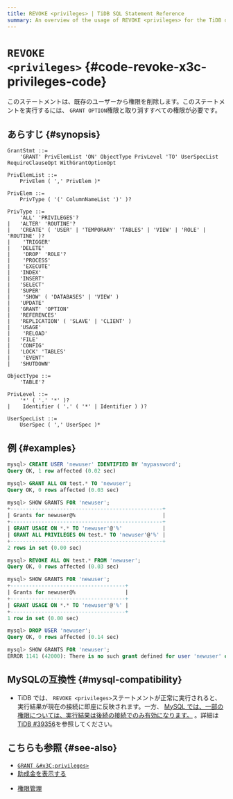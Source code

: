 ```yaml
---
title: REVOKE <privileges> | TiDB SQL Statement Reference
summary: An overview of the usage of REVOKE <privileges> for the TiDB database.
---
```


# <code>REVOKE &#x3C;privileges></code> {#code-revoke-x3c-privileges-code}

このステートメントは、既存のユーザーから権限を削除します。このステートメントを実行するには、 `GRANT OPTION`権限と取り消すすべての権限が必要です。

## あらすじ {#synopsis}

```ebnf+diagram
GrantStmt ::=
    'GRANT' PrivElemList 'ON' ObjectType PrivLevel 'TO' UserSpecList RequireClauseOpt WithGrantOptionOpt

PrivElemList ::=
    PrivElem ( ',' PrivElem )*

PrivElem ::=
    PrivType ( '(' ColumnNameList ')' )?

PrivType ::=
    'ALL' 'PRIVILEGES'?
|   'ALTER' 'ROUTINE'?
|   'CREATE' ( 'USER' | 'TEMPORARY' 'TABLES' | 'VIEW' | 'ROLE' | 'ROUTINE' )?
|    'TRIGGER'
|   'DELETE'
|    'DROP' 'ROLE'?
|    'PROCESS'
|    'EXECUTE'
|   'INDEX'
|   'INSERT'
|   'SELECT'
|   'SUPER'
|    'SHOW' ( 'DATABASES' | 'VIEW' )
|   'UPDATE'
|   'GRANT' 'OPTION'
|   'REFERENCES'
|   'REPLICATION' ( 'SLAVE' | 'CLIENT' )
|   'USAGE'
|    'RELOAD'
|   'FILE'
|   'CONFIG'
|   'LOCK' 'TABLES'
|    'EVENT'
|   'SHUTDOWN'

ObjectType ::=
    'TABLE'?

PrivLevel ::=
    '*' ( '.' '*' )?
|    Identifier ( '.' ( '*' | Identifier ) )?

UserSpecList ::=
    UserSpec ( ',' UserSpec )*
```

## 例 {#examples}

```sql
mysql> CREATE USER 'newuser' IDENTIFIED BY 'mypassword';
Query OK, 1 row affected (0.02 sec)

mysql> GRANT ALL ON test.* TO 'newuser';
Query OK, 0 rows affected (0.03 sec)

mysql> SHOW GRANTS FOR 'newuser';
+-------------------------------------------------+
| Grants for newuser@%                            |
+-------------------------------------------------+
| GRANT USAGE ON *.* TO 'newuser'@'%'             |
| GRANT ALL PRIVILEGES ON test.* TO 'newuser'@'%' |
+-------------------------------------------------+
2 rows in set (0.00 sec)

mysql> REVOKE ALL ON test.* FROM 'newuser';
Query OK, 0 rows affected (0.03 sec)

mysql> SHOW GRANTS FOR 'newuser';
+-------------------------------------+
| Grants for newuser@%                |
+-------------------------------------+
| GRANT USAGE ON *.* TO 'newuser'@'%' |
+-------------------------------------+
1 row in set (0.00 sec)

mysql> DROP USER 'newuser';
Query OK, 0 rows affected (0.14 sec)

mysql> SHOW GRANTS FOR 'newuser';
ERROR 1141 (42000): There is no such grant defined for user 'newuser' on host '%'
```

## MySQLの互換性 {#mysql-compatibility}

-   TiDB では、 `REVOKE <privileges>`ステートメントが正常に実行されると、実行結果が現在の接続に即座に反映されます。一方、 [MySQL では、一部の権限については、実行結果は後続の接続でのみ有効になります。](https://dev.mysql.com/doc/refman/8.0/en/privilege-changes.html) 。詳細は[TiDB #39356](https://github.com/pingcap/tidb/issues/39356)を参照してください。

## こちらも参照 {#see-also}

-   [`GRANT &#x3C;privileges>`](/sql-statements/sql-statement-grant-privileges.md)
-   [助成金を表示する](/sql-statements/sql-statement-show-grants.md)

<CustomContent platform="tidb">

-   [権限管理](/privilege-management.md)

</CustomContent>
